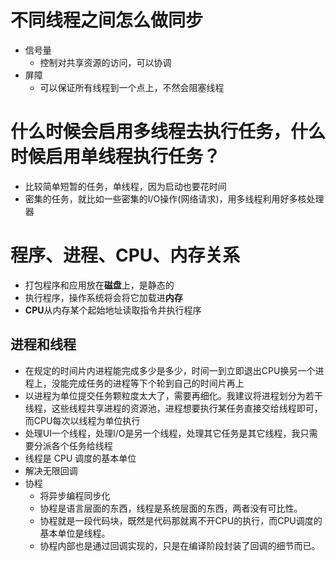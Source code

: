 # 不同线程之间怎么做同步
- 信号量
  - 控制对共享资源的访问，可以协调
- 屏障
  - 可以保证所有线程到一个点上，不然会阻塞线程
# 什么时候会启用多线程去执行任务，什么时候启用单线程执行任务？
- 比较简单短暂的任务，单线程，因为启动也要花时间
- 密集的任务，就比如一些密集的I/O操作(网络请求)，用多线程利用好多核处理器

# 程序、进程、CPU、内存关系
- 打包程序和应用放在**磁盘**上，是静态的
- 执行程序，操作系统将会将它加载进**内存**
- **CPU**从内存某个起始地址读取指令并执行程序

## 进程和线程
- 在规定的时间片内进程能完成多少是多少，时间一到立即退出CPU换另一个进程上，没能完成任务的进程等下个轮到自己的时间片再上
- 以进程为单位提交任务颗粒度太大了，需要再细化。我建议将进程划分为若干线程，这些线程共享进程的资源池，进程想要执行某任务直接交给线程即可，而CPU每次以线程为单位执行
- 处理UI一个线程，处理I/O是另一个线程，处理其它任务是其它线程，我只需要分派各个任务给线程
- 线程是 CPU 调度的基本单位
- 解决无限回调
- 协程
  - 将异步编程同步化
  - 协程是语言层面的东西，线程是系统层面的东西，两者没有可比性。
  - 协程就是一段代码块，既然是代码那就离不开CPU的执行，而CPU调度的基本单位是线程。
  - 协程内部也是通过回调实现的，只是在编译阶段封装了回调的细节而已。







